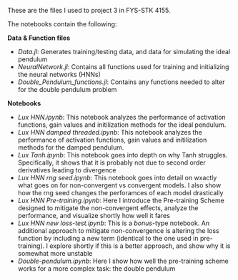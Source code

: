 These are the files I used to project 3 in FYS-STK 4155.

The notebooks contain the following:

**Data & Function files**
 - *Data.jl*:
     Generates training/testing data, and data for simulating the ideal pendulum
 - *NeuralNetwork.jl*:
     Contains all functions used for training and initializing the neural networks (HNNs)
 - *Double_Pendulum_functions.jl*:
     Contains any functions needed to alter for the double pendulum problem

**Notebooks**
- *Lux HNN.ipynb*:
    This notebook analyzes the performance of activation functions, gain values and initilization methods
    for the ideal pendulum.
- *Lux HNN damped threaded.ipynb*:
    This notebook analyzes the performance of activation functions, gain values and initilization methods
    for the damped pendulum.
- *Lux Tanh.ipynb*:
    This notebook goes into depth on why Tanh struggles. Specifically, it shows that it is probably not due to second order derivatives        leading to divergence
- *Lux HNN rng seed.ipynb*:
    This notebook goes into detail on wxactly what goes on for non-convergent vs convergent models. I also show how the rng seed changes       the perforamces of each model drastically
- *Lux HNN Pre-training.ipynb*:
    Here I introduce the Pre-training Scheme designed to mitigate the non-convergent effects, analyze the performance, and visualize           shortly how well it fares
- *Lux HNN new loss-test.ipynb*:
    This is a *bonus*-type notebook. An additional approach to mitigate non-convergence is altering the loss function by including a new     term (identical to the one used in pre-training). I explore shortly if this is a better approach, and show why it is somewhat more       unstable
- *Double-pendulum.ipynb*:
      Here I show how well the pre-training scheme works for a more complex task: the double pendulum

